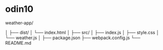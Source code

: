 # odin10
weather-app/

│
├── dist/
│   └── index.html
│
├── src/
│   ├── index.js
│   ├── style.css
│   └── weather.js
│
├── package.json
├── webpack.config.js
└── README.md
